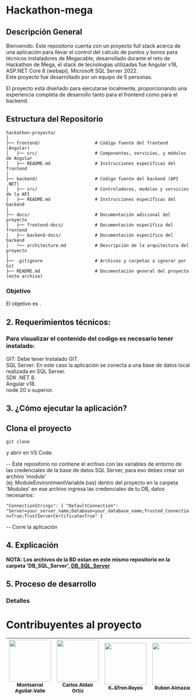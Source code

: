 # Hackathon-mega
## Descripción General

Bienvenido. Este repositorio cuenta con un proyecto full stack acerca de una aplicación para llevar el control del calculo de puntos y bonos para técnicos instaladores de Megacable, desarrollado durante el reto de Hackathon de Mega, el stack de tecnologias utilizadas fue Angular v18, ASP.NET Core 8 (webapi), Microsoft SQL Server 2022.  
Este proyecto fue desarrollado por un equipo de 5 personas.  

El proyecto está diseñado para ejecutarse localmente, proporcionando una experiencia completa de desarrollo tanto para el frontend como para el backend.

## Estructura del Repositorio

```plaintext
hackathon-proyecto/
│
├── frontend/                     # Código fuente del frontend (Angular)
│   ├── src/                      # Componentes, servicios, y módulos de Angular
│   ├── README.md                 # Instrucciones específicas del frontend
│
├── backend/                      # Código fuente del backend (API .NET)
│   ├── src/                      # Controladores, modelos y servicios de la API
│   ├── README.md                 # Instrucciones específicas del backend
│
├── docs/                         # Documentación adicional del proyecto
│   ├── frontend-docs/            # Documentación específica del frontend
│   ├── backend-docs/             # Documentación específica del backend
│   └── architecture.md           # Descripción de la arquitectura del proyecto
│
├── .gitignore                    # Archivos y carpetas a ignorar por Git
├── README.md                     # Documentación general del proyecto (este archivo)
```


### Objetivo
El objetivo es .  

## 2. Requerimientos técnicos:
### Para visualizar el contenido del codigo es necesario tener instalado:  
GIT: Debe tener Instalado GIT.  
SQL Server: En este caso la aplicación se conecta a una base de datos local realizada en SQL Server.  
SDK .NET 8.  
Angular v18.  
node 20 o superior.  

## 3. ¿Cómo ejecutar la aplicación?

## Clona el proyecto
``git clone ``  

y abrir en VS Code.  
  
-- Este repositorio no contiene el archivo con las variables de entorno de las credenciales de la base de datos SQL Server, para eso debes crear un archivo 'module'  
(ej: ModuleEnvirontmentVariable.bas) dentro del proyecto en la carpeta 'Modules' en ese archivo ingresa las credenciales de tu DB, datos necesarios:


``"ConnectionStrings": {
    "DefaultConnection": "Server=your_server_name;Database=your_database_name;Trusted_Connection=True;TrustServerCertificate=True"
  }``

-- Corre la aplicación   

## 4. Explicación

**NOTA: Los archivos de la BD estan en este mismo repositorio en la carpeta 'DB_SQL_Server', [DB_SQL_Server](DB_SQL_Server)**  

## 5. Proceso de desarrollo

### Detalles



# Contribuyentes al proyecto

| [<img src="https://avatars.githubusercontent.com/u/116055107?v=4" width=115><br><sub>Montserrat Aguilar Valle</sub>](https://github.com/montsegv-2) | [<img src="https://avatars.githubusercontent.com/u/175365956?v=4" width=115><br><sub>Carlos Aldair Ortiz</sub>](https://github.com/AldairOrtiz-Kanako) | [<img src="https://avatars.githubusercontent.com/u/99229911?v=4" width=115><br><sub>K. Efren Reyes</sub>](https://github.com/EfrenReyesD) | [<img src="https://avatars.githubusercontent.com/u/56852285?v=4" width=115><br><sub>Ruben Almazan</sub>](https://github.com/RubenAlmazan) | [<img src="https://avatars.githubusercontent.com/u/159192032?v=4" width=115><br><sub>Moises Reyes</sub>](https://github.com/MoisesReyesOrea) |
| :-------------------------------------------------------------------------------------------------------------------------------------------------: | :----------------------------------------------------------------------------------------------------------------------------------------------------: | :---------------------------------------------------------------------------------------------------------------------------------------: | :---------------------------------------------------------------------------------------------------------------------------------------: | :------------------------------------------------------------------------------------------------------------------------------------------: |
